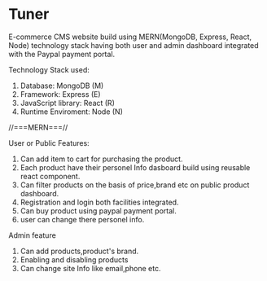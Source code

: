 # Tuner
E-commerce CMS website build using MERN(MongoDB, Express, React, Node) technology stack having both user and admin dashboard integrated with the Paypal payment portal.

Technology Stack used:
1. Database: MongoDB (M)
2. Framework: Express (E)
3. JavaScript library: React (R)
4. Runtime Enviroment: Node (N)

//===MERN===//

User or Public Features:
1. Can add item to cart for purchasing the product.
2. Each product have their personel Info dasboard build using reusable react component.
3. Can filter products on the basis of price,brand etc on public product dashboard.
4. Registration and login both facilities integrated.
5. Can buy product using paypal payment portal.
6. user can change there personel info.

Admin feature
1. Can add products,product's brand.
2. Enabling and disabling products
3. Can change site Info like email,phone etc.
